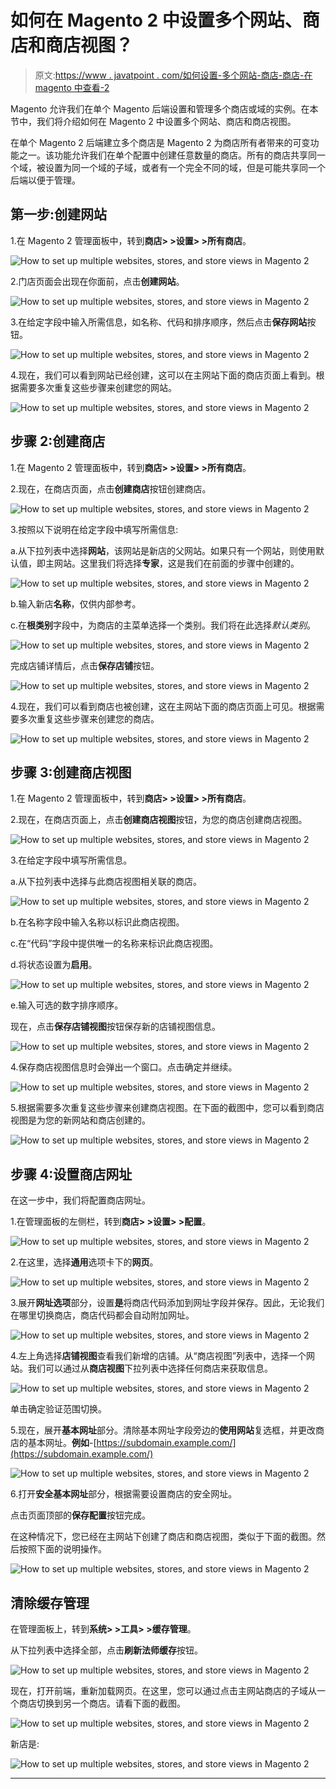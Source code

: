 # 如何在 Magento 2 中设置多个网站、商店和商店视图？

> 原文:[https://www . javatpoint . com/如何设置-多个网站-商店-商店-在 magento 中查看-2](https://www.javatpoint.com/how-to-set-up-multiple-websites-stores-and-store-views-in-magento-2)

Magento 允许我们在单个 Magento 后端设置和管理多个商店或域的实例。在本节中，我们将介绍如何在 Magento 2 中设置多个网站、商店和商店视图。

在单个 Magento 2 后端建立多个商店是 Magento 2 为商店所有者带来的可变功能之一。该功能允许我们在单个配置中创建任意数量的商店。所有的商店共享同一个域，被设置为同一个域的子域，或者有一个完全不同的域，但是可能共享同一个后端以便于管理。

## 第一步:创建网站

1.在 Magento 2 管理面板中，转到**商店> >设置> >所有商店**。

![How to set up multiple websites, stores, and store views in Magento 2](img/814951ad712caa34cfd891ed818cea31.png)

2.门店页面会出现在你面前，点击**创建网站**。

![How to set up multiple websites, stores, and store views in Magento 2](img/cb3df84639a97d5af55615d29b110a39.png)

3.在给定字段中输入所需信息，如名称、代码和排序顺序，然后点击**保存网站**按钮。

![How to set up multiple websites, stores, and store views in Magento 2](img/54b75a86b9d1475e3a7532939864f40f.png)

4.现在，我们可以看到网站已经创建，这可以在主网站下面的商店页面上看到。根据需要多次重复这些步骤来创建您的网站。

![How to set up multiple websites, stores, and store views in Magento 2](img/f164c79b33c6720c930dc5919b943dea.png)

## 步骤 2:创建商店

1.在 Magento 2 管理面板中，转到**商店> >设置> >所有商店**。

2.现在，在商店页面，点击**创建商店**按钮创建商店。

![How to set up multiple websites, stores, and store views in Magento 2](img/12c9f83c6a5fcb6ae3742396bfae64c3.png)

3.按照以下说明在给定字段中填写所需信息:

a.从下拉列表中选择**网站**，该网站是新店的父网站。如果只有一个网站，则使用默认值，即主网站。这里我们将选择**专家**，这是我们在前面的步骤中创建的。

![How to set up multiple websites, stores, and store views in Magento 2](img/4cbc930d553e571e0d0b85d4c4821e91.png)

b.输入新店**名称**，仅供内部参考。

c.在**根类别**字段中，为商店的主菜单选择一个类别。我们将在此选择*默认类别*。

![How to set up multiple websites, stores, and store views in Magento 2](img/405c123d541866efc6f7006f97934524.png)

完成店铺详情后，点击**保存店铺**按钮。

![How to set up multiple websites, stores, and store views in Magento 2](img/19e60d5f924a39a1a9b7cb1a6073a208.png)

4.现在，我们可以看到商店也被创建，这在主网站下面的商店页面上可见。根据需要多次重复这些步骤来创建您的商店。

![How to set up multiple websites, stores, and store views in Magento 2](img/d2c7faf7dba16ad0a03c76d470f2d32a.png)

## 步骤 3:创建商店视图

1.在 Magento 2 管理面板中，转到**商店> >设置> >所有商店**。

2.现在，在商店页面上，点击**创建商店视图**按钮，为您的商店创建商店视图。

![How to set up multiple websites, stores, and store views in Magento 2](img/5c108c3322fc72fe880a9ed2c244db46.png)

3.在给定字段中填写所需信息。

a.从下拉列表中选择与此商店视图相关联的商店。

![How to set up multiple websites, stores, and store views in Magento 2](img/4e30a2573dcb3fb26ab02403d5f13082.png)

b.在名称字段中输入名称以标识此商店视图。

c.在“代码”字段中提供唯一的名称来标识此商店视图。

d.将状态设置为**启用**。

![How to set up multiple websites, stores, and store views in Magento 2](img/a328c2d5c360821ef4de0dca4a2ce7fb.png)

e.输入可选的数字排序顺序。

现在，点击**保存店铺视图**按钮保存新的店铺视图信息。

![How to set up multiple websites, stores, and store views in Magento 2](img/fb0f1e909268b297ba0efeda5a3d4fcf.png)

4.保存商店视图信息时会弹出一个窗口。点击确定并继续。

![How to set up multiple websites, stores, and store views in Magento 2](img/8e292ef427d427790dfff2423586434a.png)

5.根据需要多次重复这些步骤来创建商店视图。在下面的截图中，您可以看到商店视图是为您的新网站和商店创建的。

![How to set up multiple websites, stores, and store views in Magento 2](img/382a464542056f709f84aa3c39783c10.png)

## 步骤 4:设置商店网址

在这一步中，我们将配置商店网址。

1.在管理面板的左侧栏，转到**商店> >设置> >配置**。

![How to set up multiple websites, stores, and store views in Magento 2](img/cb4129137beb13ff5b7214cb86e2b9e8.png)

2.在这里，选择**通用**选项卡下的**网页**。

![How to set up multiple websites, stores, and store views in Magento 2](img/0f4c068b1ef3cf9cd9d396c223e888e8.png)

3.展开**网址选项**部分，设置**是**将商店代码添加到网址字段并保存。因此，无论我们在哪里切换商店，商店代码都会自动附加网址。

![How to set up multiple websites, stores, and store views in Magento 2](img/c51466dfa4e334faca1476550f8bf485.png)

4.左上角选择**店铺视图**查看我们新增的店铺。从“商店视图”列表中，选择一个网站。我们可以通过从**商店视图**下拉列表中选择任何商店来获取信息。

![How to set up multiple websites, stores, and store views in Magento 2](img/c29b83f3df4974f4d2c4f78000337272.png)

单击确定验证范围切换。

5.现在，展开**基本网址**部分。清除基本网址字段旁边的**使用网站**复选框，并更改商店的基本网址。**例如**-[https://subdomain.example.com/](https://subdomain.example.com/)

![How to set up multiple websites, stores, and store views in Magento 2](img/4fbd45a37d393df07d547b8e42abce28.png)

6.打开**安全基本网址**部分，根据需要设置商店的安全网址。

点击页面顶部的**保存配置**按钮完成。

在这种情况下，您已经在主网站下创建了商店和商店视图，类似于下面的截图。然后按照下面的说明操作。

![How to set up multiple websites, stores, and store views in Magento 2](img/de90389137d176e17a930a918a3159ba.png)

## 清除缓存管理

在管理面板上，转到**系统> >工具> >缓存管理**。

从下拉列表中选择全部，点击**刷新法师缓存**按钮。

![How to set up multiple websites, stores, and store views in Magento 2](img/c1054e20a4413d7e3b93290d39023023.png)

现在，打开前端，重新加载网页。在这里，您可以通过点击主网站商店的子域从一个商店切换到另一个商店。请看下面的截图。

![How to set up multiple websites, stores, and store views in Magento 2](img/691d6db61f61247b5f4f1c2f5564e30c.png)

新店是:

![How to set up multiple websites, stores, and store views in Magento 2](img/2a614e08273a827b532c3fb3b9a2731a.png)

* * *